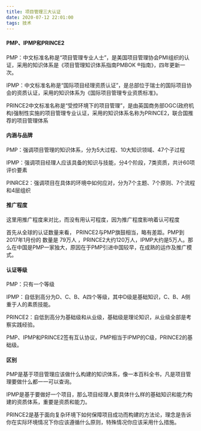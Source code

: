 ```yaml
---
title: 项目管理三大认证
date: 2020-07-12 22:01:00
tags: 技术
---
```


#### PMP、IPMP和PRINCE2
PMP：中文标准名称是“项目管理专业人士”，是美国项目管理协会PMI组织的认证，采用的知识体系是《项目管理知识体系指南PMBOK ®指南》，四年更新一次。 

IPMP：中文标准名称是“国际项目经理资质认证”，是总部位于瑞士的国际项目协会的资质认证，采用的知识体系为《国际项目管理专业资质标准》。 

PRINCE2中文标准名称是“受控环境下的项目管理”，是由英国商务部OGC(政府机构)强制性实施的项目管理专业认证，采用的知识体系名称为PRINCE2，联合国推荐的项目管理体系

#### 内涵与品牌
PMP：强调项目管理的知识体系，分为5大过程、10大知识领域、47个子过程

IPMP：强调项目经理人应该具备的知识与技能，分4个阶段，7类资质，共计60项评价要素

PINRCE2：强调项目在具体的环境中如何应对，分为7个主题、7个原则、7个流程和4层组织

#### 推广程度
这里用推广程度来对比，而没有用认可程度，因为推广程度影响着认可程度

首先从全球的认证数量来看， PRINCE2与PMP旗鼓相当，略有差距。PMP到2017年1月份的 数量是 79万人 ，PRINCE2大约120万人，IPMP大约是5万人。那么在中国是PMP一家独大，原因在于PMP引进中国较早，在成熟的运作及推广模式。

#### 认证等级
PMP：只有一个等级

IPMP：自低到高分为D、C、B、A四个等级，其中D级是基础知识，C、B、A侧重于人的素质技能。

PRINCE2：自低到高分为基础级和从业级，基础级是理论知识，从业级全部是考察实践经验。

PMP、IPMP和PRINCE2签有互认协议，PMP相当于IPMP的C级，PRINCE2的基础级。

#### 区别
PMP是基于项目管理应该做什么构建的知识体系，像一本百科全书，凡是项目管理要做什么都一一可以查询。 

IPMP是基于要做好一个项目，那么项目经理人要具体什么样的基础知识和能力构建的资质体系，重要是资质和能力。

PRINCE2是基于面向复杂环境下如何保障项目成功而构建的方法论，理念是告诉你在实际环境情况下你应该遵循什么原则，特殊情况你应该采用什么措施。
